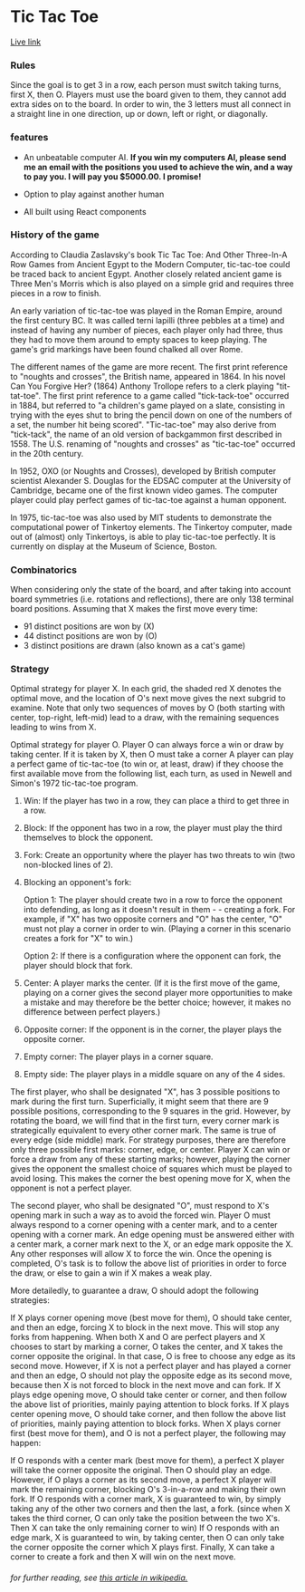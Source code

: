 # Tic Tac Toe

[Live link](https://chaimzushe.github.io/React-tic-tac-toe/)

### Rules

Since the goal is to get 3 in a row, each person must switch taking turns, first X, then O. Players must use the board given to them, they cannot add extra sides on to the board. In order to win, the 3 letters must all connect in a straight line in one direction, up or down, left or right, or diagonally.

### features

  - An unbeatable computer AI. **If you win my computers AI, please send me an email with the positions you used to achieve the win, and a way to pay you. I will pay you $5000.00. I promise!**    

  - Option to play against another human

  - All built using React components


### History of the game

According to Claudia Zaslavsky's book Tic Tac Toe: And Other Three-In-A Row Games from Ancient Egypt to the Modern Computer, tic-tac-toe could be traced back to ancient Egypt. Another closely related ancient game is Three Men's Morris which is also played on a simple grid and requires three pieces in a row to finish.

An early variation of tic-tac-toe was played in the Roman Empire, around the first century BC. It was called terni lapilli (three pebbles at a time) and instead of having any number of pieces, each player only had three, thus they had to move them around to empty spaces to keep playing. The game's grid markings have been found chalked all over Rome.

The different names of the game are more recent. The first print reference to "noughts and crosses", the British name, appeared in 1864. In his novel Can You Forgive Her? (1864) Anthony Trollope refers to a clerk playing "tit-tat-toe". The first print reference to a game called "tick-tack-toe" occurred in 1884, but referred to "a children's game played on a slate, consisting in trying with the eyes shut to bring the pencil down on one of the numbers of a set, the number hit being scored". "Tic-tac-toe" may also derive from "tick-tack", the name of an old version of backgammon first described in 1558. The U.S. renaming of "noughts and crosses" as "tic-tac-toe" occurred in the 20th century.

In 1952, OXO (or Noughts and Crosses), developed by British computer scientist Alexander S. Douglas for the EDSAC computer at the University of Cambridge, became one of the first known video games. The computer player could play perfect games of tic-tac-toe against a human opponent.

In 1975, tic-tac-toe was also used by MIT students to demonstrate the computational power of Tinkertoy elements. The Tinkertoy computer, made out of (almost) only Tinkertoys, is able to play tic-tac-toe perfectly. It is currently on display at the Museum of Science, Boston.


### Combinatorics
When considering only the state of the board, and after taking into account board symmetries (i.e. rotations and reflections), there are only 138 terminal board positions. Assuming that X makes the first move every time:

- 91 distinct positions are won by (X)
- 44 distinct positions are won by (O)
- 3 distinct positions are drawn (also known as a cat's game)

### Strategy

Optimal strategy for player X. In each grid, the shaded red X denotes the optimal move, and the location of O's next move gives the next subgrid to examine. Note that only two sequences of moves by O (both starting with center, top-right, left-mid) lead to a draw, with the remaining sequences leading to wins from X.

Optimal strategy for player O. Player O can always force a win or draw by taking center. If it is taken by X, then O must take a corner
A player can play a perfect game of tic-tac-toe (to win or, at least, draw) if they choose the first available move from the following list, each turn, as used in Newell and Simon's 1972 tic-tac-toe program.

1. Win: If the player has two in a row, they can place a third to get three in a row.
2. Block: If the opponent has two in a row, the player must play the third themselves to block the opponent.
3. Fork: Create an opportunity where the player has two threats to win (two non-blocked lines of 2).
4. Blocking an opponent's fork:

     Option 1: The player should create two in a row to force the opponent into defending, as long as it doesn't result in them - -  creating a fork. For example, if "X" has two opposite corners and "O" has the center, "O" must not play a corner in order to win. (Playing a corner in this scenario creates a fork for "X" to win.)

    Option 2: If there is a configuration where the opponent can fork, the player should block that fork.

4. Center: A player marks the center. (If it is the first move of the game, playing on a corner gives the second player more opportunities to make a mistake and may therefore be the better choice; however, it makes no difference between perfect players.)
5. Opposite corner: If the opponent is in the corner, the player plays the opposite corner.
6. Empty corner: The player plays in a corner square.
7. Empty side: The player plays in a middle square on any of the 4 sides.

The first player, who shall be designated "X", has 3 possible positions to mark during the first turn. Superficially, it might seem that there are 9 possible positions, corresponding to the 9 squares in the grid. However, by rotating the board, we will find that in the first turn, every corner mark is strategically equivalent to every other corner mark. The same is true of every edge (side middle) mark. For strategy purposes, there are therefore only three possible first marks: corner, edge, or center. Player X can win or force a draw from any of these starting marks; however, playing the corner gives the opponent the smallest choice of squares which must be played to avoid losing. This makes the corner the best opening move for X, when the opponent is not a perfect player.

The second player, who shall be designated "O", must respond to X's opening mark in such a way as to avoid the forced win. Player O must always respond to a corner opening with a center mark, and to a center opening with a corner mark. An edge opening must be answered either with a center mark, a corner mark next to the X, or an edge mark opposite the X. Any other responses will allow X to force the win. Once the opening is completed, O's task is to follow the above list of priorities in order to force the draw, or else to gain a win if X makes a weak play.

More detailedly, to guarantee a draw, O should adopt the following strategies:

If X plays corner opening move (best move for them), O should take center, and then an edge, forcing X to block in the next move. This will stop any forks from happening. When both X and O are perfect players and X chooses to start by marking a corner, O takes the center, and X takes the corner opposite the original. In that case, O is free to choose any edge as its second move. However, if X is not a perfect player and has played a corner and then an edge, O should not play the opposite edge as its second move, because then X is not forced to block in the next move and can fork.
If X plays edge opening move, O should take center or corner, and then follow the above list of priorities, mainly paying attention to block forks.
If X plays center opening move, O should take corner, and then follow the above list of priorities, mainly paying attention to block forks.
When X plays corner first (best move for them), and O is not a perfect player, the following may happen:

If O responds with a center mark (best move for them), a perfect X player will take the corner opposite the original. Then O should play an edge. However, if O plays a corner as its second move, a perfect X player will mark the remaining corner, blocking O's 3-in-a-row and making their own fork.
If O responds with a corner mark, X is guaranteed to win, by simply taking any of the other two corners and then the last, a fork. (since when X takes the third corner, O can only take the position between the two X's. Then X can take the only remaining corner to win)
If O responds with an edge mark, X is guaranteed to win, by taking center, then O can only take the corner opposite the corner which X plays first. Finally, X can take a corner to create a fork and then X will win on the next move.



###### for further reading, see [this article in wikipedia.](https://en.wikipedia.org/wiki/Tic-tac-toe)    
